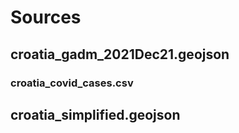 # Sources

## croatia_gadm_2021Dec21.geojson


### croatia_covid_cases.csv



## croatia_simplified.geojson
